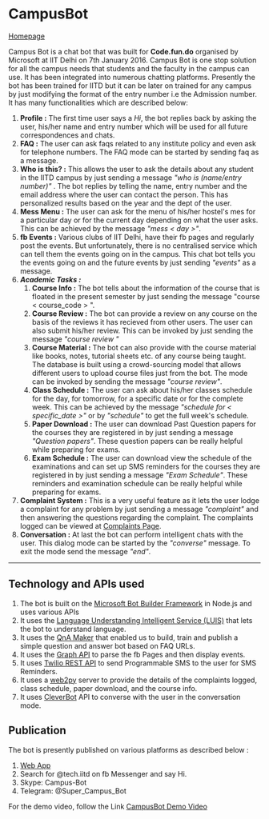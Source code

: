 
CampusBot
===================
 [Homepage](https://aman71197.github.io/CampusBot/) 

Campus Bot is a chat bot that was built for **Code.fun.do** organised by Microsoft at IIT Delhi on 7th January 2016.
Campus Bot is one stop solution for all the campus needs that students and the faculty in the campus can use. 
It has been integrated into numerous chatting platforms.
Presently the bot has been trained for IITD but it can be later on trained for any campus by just modifying the format of the entry number i.e the Admission number. 
It has many functionalities which are described below:

 1. **Profile :** The first time user says a *Hi*, the bot replies back by asking the user, his/her name and entry number which will be used for all future correspondences and chats.
 2. **FAQ :** The user can ask faqs related to any institute policy and even ask for telephone numbers. The FAQ mode can be started by sending faq as a message.
 3. **Who is this? :** This allows the user to ask the details about any student in the IITD campus by just sending a message *"who is (name/entry number)"*  . The bot replies by telling the name, entry number and the email address where the user can contact the person. This has personalized results based on the year and the dept of the user.
 4. **Mess Menu :** The user can ask for the menu of his/her hostel's mes for a particular day or for the current day depending on what the user asks. This can be achieved by the message *"mess < day >"*.
 4. **fb Events :** Various clubs of IIT Delhi, have their fb pages and regularly post the events. But unfortunately, there is no centralised service which can tell them the events going on in the campus. This chat bot tells you the events going on and the future events by just sending *"events"* as a message.
 5. ***Academic Tasks :***
	1. **Course Info :** The bot tells about the information of the course that is floated in the present semester by just sending the message "course < course_code > ".
	2. **Course Review :** The bot can provide a review on any course on the basis of the reviews it has recieved from other users. The user can also submit his/her review. This can be invoked by just sending the message *"course review "*
	3. **Course Material :** The bot can also provide with the course material like books, notes, tutorial sheets etc.  of  any course being taught. The database is built using a crowd-sourcing model that allows different users to upload course files just from the bot. The mode can be invoked by sending the message *"course review"*.
	4. **Class Schedule :** The user can ask about his/her classes schedule for the day, for tomorrow, for a specific date or for the complete week. This can be achieved by the message *"schedule for < specific_date >"* or by *"schedule"* to get the full week's schedule.
	5. **Paper Download :** The user can download Past Question papers for the courses they are registered in by just sending a message *"Question papers"*. These question papers can be really helpful while preparing for exams.
	6. **Exam Schedule :** The user can download view the schedule of the examinations and can set up SMS reminders for the courses they are registered in by just sending a message *"Exam Schedule"*. These reminders and examination schedule can be really helpful while preparing for exams.
 6. **Complaint System :** This is a very useful feature as it lets the user lodge a complaint for any problem by just sending a message *"complaint"* and then answering the questions regarding the complaint. The complaints logged can be viewed at [Complaints Page](http://www.cse.iitd.ernet.in/aces-acm/complaints).
 7. **Conversation :** At last the bot can perform intelligent chats with the user. This dialog mode can be started by the *"converse"* message. To exit the mode send the message *"end"*.

----------

Technology and APIs used
-------------
1. The bot is built on the [Microsoft Bot Builder Framework](https://dev.botframework.com/) in Node.js and uses various APIs
2.  It uses the [Language Understanding Intelligent Service (LUIS)](https://www.luis.ai/) that lets the bot to understand language.
3. It uses the [QnA Maker](https://qnamaker.ai/) that enabled us to build, train and publish a simple question and answer bot based on FAQ URLs.
4. It uses the [Graph API](https://developers.facebook.com/docs/graph-api) to parse the fb Pages and then display events.
5. It uses [Twilio REST API](https://www.twilio.com/docs/api/rest) to send Programmable SMS to the user for SMS Reminders.
5. It uses a [web2py](http://www.web2py.com/) server to provide the details of the complaints logged, class schedule, paper download, and the course info.
6. It uses [CleverBot](http://www.cleverbot.com/) API to converse with the user in the conversation mode.


Publication
-------------
The bot is presently published on various platforms as described below :

1.  [Web App](http://bit.ly/campusbot)
2. Search for @tech.iitd on fb Messenger and say Hi.
3. Skype: Campus-Bot
4. Telegram: @Super_Campus_Bot

For the demo video, follow the Link [CampusBot Demo Video](https://youtu.be/dz85KdvNZTs)
